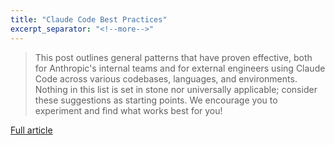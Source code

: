 ```yaml
---
title: "Claude Code Best Practices"
excerpt_separator: "<!--more-->"
---
```


> This post outlines general patterns that have proven effective, both for Anthropic's internal teams and for external engineers using Claude Code across various codebases, languages, and environments. Nothing in this list is set in stone nor universally applicable; consider these suggestions as starting points. We encourage you to experiment and find what works best for you!

[Full article](https://www.anthropic.com/engineering/claude-code-best-practices)
